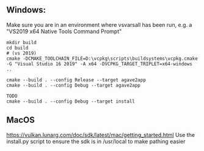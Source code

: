 ## Windows:

Make sure you are in an environment where vsvarsall has been run, e.g. a "VS2019 x64 Native Tools Command Prompt"

```
mkdir build
cd build
# (vs 2019)
cmake -DCMAKE_TOOLCHAIN_FILE=D:\vcpkg\scripts\buildsystems\vcpkg.cmake -G "Visual Studio 16 2019" -A x64 -DVCPKG_TARGET_TRIPLET=x64-windows ..

cmake --build . --config Release --target agave2app
cmake --build . --config Debug --target agave2app

TODO
cmake --build . --config Debug --target install

```

## MacOS

https://vulkan.lunarg.com/doc/sdk/latest/mac/getting_started.html
Use the install.py script to ensure the sdk is in /usr/local to make pathing easier
